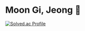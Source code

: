 # Moon Gi, Jeong 👋

[![Solved.ac Profile](http://mazassumnida.wtf/api/v2/generate_badge?boj=wjdansrl7)](https://solved.ac/wjdansrl7/)
